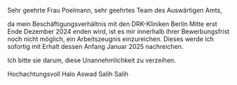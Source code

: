 Sehr geehrte Frau Poelmann, sehr geehrtes Team des Auswärtigen Amts,

da mein Beschäftigungsverhältnis mit den DRK-Kliniken Berlin Mitte erst Ende Dezember 2024 enden wird, ist es mir innerhalb ihrer Bewerbungsfrist noch nicht möglich, ein Arbeitszeugnis einzureichen. Dieses werde ich sofortig mit Erhalt dessen Anfang Januar 2025 nachreichen.

Ich bitte sie darum, diese Unannehmlichkeit zu verzeihen.

Hochachtungsvoll
Halo Aswad Salih Salih